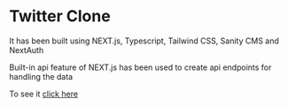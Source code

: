 # Twitter Clone

It has been built using NEXT.js, Typescript, Tailwind CSS, Sanity CMS and NextAuth

Built-in api feature of NEXT.js has been used to create api endpoints for handling the data

To see it [click here](http://twitter-clone-thejasnu.vercel.app/)
